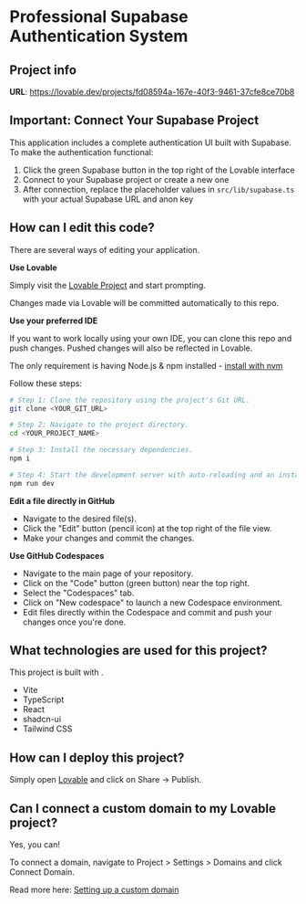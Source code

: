 # Professional Supabase Authentication System

## Project info

**URL**: https://lovable.dev/projects/fd08594a-167e-40f3-9461-37cfe8ce70b8

## Important: Connect Your Supabase Project

This application includes a complete authentication UI built with Supabase. To make the authentication functional:

1. Click the green Supabase button in the top right of the Lovable interface
2. Connect to your Supabase project or create a new one
3. After connection, replace the placeholder values in `src/lib/supabase.ts` with your actual Supabase URL and anon key

## How can I edit this code?

There are several ways of editing your application.

**Use Lovable**

Simply visit the [Lovable Project](https://lovable.dev/projects/fd08594a-167e-40f3-9461-37cfe8ce70b8) and start prompting.

Changes made via Lovable will be committed automatically to this repo.

**Use your preferred IDE**

If you want to work locally using your own IDE, you can clone this repo and push changes. Pushed changes will also be reflected in Lovable.

The only requirement is having Node.js & npm installed - [install with nvm](https://github.com/nvm-sh/nvm#installing-and-updating)

Follow these steps:

```sh
# Step 1: Clone the repository using the project's Git URL.
git clone <YOUR_GIT_URL>

# Step 2: Navigate to the project directory.
cd <YOUR_PROJECT_NAME>

# Step 3: Install the necessary dependencies.
npm i

# Step 4: Start the development server with auto-reloading and an instant preview.
npm run dev
```

**Edit a file directly in GitHub**

- Navigate to the desired file(s).
- Click the "Edit" button (pencil icon) at the top right of the file view.
- Make your changes and commit the changes.

**Use GitHub Codespaces**

- Navigate to the main page of your repository.
- Click on the "Code" button (green button) near the top right.
- Select the "Codespaces" tab.
- Click on "New codespace" to launch a new Codespace environment.
- Edit files directly within the Codespace and commit and push your changes once you're done.

## What technologies are used for this project?

This project is built with .

- Vite
- TypeScript
- React
- shadcn-ui
- Tailwind CSS

## How can I deploy this project?

Simply open [Lovable](https://lovable.dev/projects/fd08594a-167e-40f3-9461-37cfe8ce70b8) and click on Share -> Publish.

## Can I connect a custom domain to my Lovable project?

Yes, you can!

To connect a domain, navigate to Project > Settings > Domains and click Connect Domain.

Read more here: [Setting up a custom domain](https://docs.lovable.dev/tips-tricks/custom-domain#step-by-step-guide)
